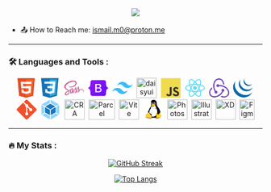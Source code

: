 <div align="center">
  <img src="https://download.monin.net/f.php?h=1iM2Saqf&p=1"/>
</div>

- 📤 How to Reach me: ismail.m0@proton.me

---

### :hammer_and_wrench: Languages and Tools :

<div align="center">
  <img src="https://github.com/devicons/devicon/blob/master/icons/html5/html5-original.svg" title="HTML5" alt="HTML" width="40" height="40"/>&nbsp;
  <img src="https://github.com/devicons/devicon/blob/master/icons/css3/css3-original.svg"  title="CSS3" alt="CSS" width="40" height="40"/>&nbsp;
  <img src="https://github.com/devicons/devicon/blob/master/icons/sass/sass-original.svg" title="SCSS/SASS" **alt="SCSS/SASS" width="40" height="40"/>&nbsp;
  <img src="https://github.com/devicons/devicon/blob/master/icons/bootstrap/bootstrap-original.svg" title="Bootstrap" **alt="Bootstrap" width="40" height="40"/>&nbsp;
  <img src="https://github.com/devicons/devicon/blob/master/icons/tailwindcss/tailwindcss-plain.svg" title="Tailwind Css" **alt="Tailwind Css" width="40" height="40"/>&nbsp;
  <img src="https://www.svgrepo.com/show/60531/daisy.svg" title="daisyui" **alt="daisyui" width="40" height="40"/>&nbsp;
  <img src="https://github.com/devicons/devicon/blob/master/icons/javascript/javascript-original.svg" title="JavaScript" alt="JavaScript" width="40" height="40"/>&nbsp;
  <img src="https://github.com/devicons/devicon/blob/master/icons/react/react-original.svg" title="React" alt="React" width="40" height="40"/>&nbsp;
  <img src="https://github.com/devicons/devicon/blob/master/icons/redux/redux-original.svg" title="Redux" alt="Redux " width="40" height="40"/>&nbsp;
  <img src="https://github.com/devicons/devicon/blob/master/icons/jquery/jquery-original.svg" title="Jquery" **alt="Jquery" width="40" height="40"/>&nbsp;
  <img src="https://github.com/devicons/devicon/blob/master/icons/git/git-original.svg" title="Git" **alt="Git" width="40" height="40"/>&nbsp;
  <img src="https://github.com/devicons/devicon/blob/master/icons/webpack/webpack-original.svg" title="Webpack" **alt="Webpack" width="40" height="40"/>&nbsp;
  <img src="https://seeklogo.com/images/C/create-react-app-logo-BA592B4FB4-seeklogo.com.png" title="CRA" **alt="create react app" width="40" height="40"/>&nbsp;
  <img src="https://seeklogo.com/images/P/parcel-logo-2AED80E697-seeklogo.com.png" title="Parcel" **alt="Parcel" width="52" height="40"/>&nbsp;
  <img src="https://upload.wikimedia.org/wikipedia/commons/f/f1/Vitejs-logo.svg" title="Vite" **alt="Vite" width="40" height="40"/>&nbsp;
  <img src="https://github.com/devicons/devicon/blob/master/icons/linux/linux-original.svg" title="Linux" **alt="Linux" width="40" height="40"/>&nbsp;
  <img src="https://seeklogo.com/images/A/adobe-photoshop-logo-7B88D7B5AA-seeklogo.com.png" title="Photoshop" **alt="Photoshop" width="40" height="40"/>&nbsp;
  <img src="https://seeklogo.com/images/A/adobe-illustrator-logo-775FAF240B-seeklogo.com.png" title="Illustrator" **alt="Illustrator" width="40" height="40"/>&nbsp;
  <img src="https://seeklogo.com/images/A/adobe-xd-logo-39468DE5D4-seeklogo.com.png" title="XD" **alt="XD" width="40" height="40"/>&nbsp;
  <img src="https://seeklogo.com/images/F/figma-logo-E4E21D3AEA-seeklogo.com.png" title="Figma" **alt="Figma" width="30" height="40"/>
</div>

---

### :fire: My Stats :

<div align="center">
  
  [![GitHub Streak](http://github-readme-streak-stats.herokuapp.com?user=Ismail970&theme=radical&background=00000000)](https://git.io/streak-stats)
  
  [![Top Langs](https://github-readme-stats.vercel.app/api/top-langs/?username=Ismail970&layout=compact&theme=radical&bg_color=00000000)](https://github.com/anuraghazra/github-readme-stats)
  
</div>
